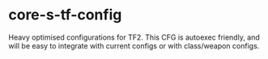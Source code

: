 # core-s-tf-config
Heavy optimised configurations for TF2. This CFG is autoexec friendly, and will be easy to integrate with current configs or with class/weapon configs.
